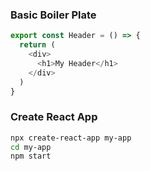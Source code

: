 ### Basic Boiler Plate
```javascript
export const Header = () => {
  return (
    <div>
      <h1>My Header</h1>
    </div>
  )
}
```

### Create React App
```bash
npx create-react-app my-app
cd my-app
npm start
```
